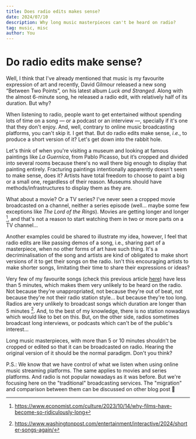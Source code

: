 ```yaml
---
title: Does radio edits makes sense?
date: 2024/07/10
description: Why long music masterpieces can't be heard on radio?
tag: music, misc
author: You
---
```


# Do radio edits make sense?

Well, I think that I've already mentioned that music is my favourite expression of art and recently, David Gilmour released a new song “Between Two Points”, on his latest album _Luck and Stranged_. Along with the almost 6-minute song, he released a radio edit, with relatively half of its duration. But why?

When listening to radio, people want to get entertained without spending lots of time on a song — or a podcast or an interview —, specially if it's one that they don't enjoy. And, well, contrary to online music broadcasting platforms, you can't skip it. I get that. But do radio edits make sense, _i.e._, to produce a short version of it? Let's get down into the rabbit hole.

Let's think of when you're visiting a museum and looking at famous paintings like _La Guernica_, from Pablo Picasso, but it’s cropped and divided into several rooms because there's no wall there big enough to display that painting entirely. Fracturing paintings intentionally apparently doesn’t seem to make sense, does it? Artists have total freedom to choose to paint a big or a small one, regardless of their reason. Museums should have methods/infrastructures to display them as they are.

What about a movie? Or a TV series? I’ve never seen a cropped movie broadcasted on a channel, neither a series episode (well... maybe some few exceptions like _The Lord of the Rings_). Movies are getting longer and longer [^1], and that's not a reason to start watching them in two or more parts on a TV channel...

Another examples could be shared to illustrate my idea, however, I feel that radio edits are like passing demos of a song, i.e., sharing part of a masterpiece, when no other forms of art have such thing. It's a decriminalisation of the song and artists are kind of obligated to make short versions of it to get their songs on the radio. Isn't this encouraging artists to make shorter songs, limitating their time to share their expressions or ideas?

Very few of my favourite songs (check this previous article [here](/posts/music-dystopia)) have less than 5 minutes, which makes them very unlikely to be heard on the radio. Not because they're unappropriated, not because they're out of beat, not because they're not their radio station style... but because they're too long. Radios are very unlikely to broadcast songs which duration are longer than 5 minutes [^2]. And, to the best of my knowledge, there is no station nowadays which would like to bet on this. But, on the other side, radios sometimes broadcast long interviews, or podcasts which can't be of the public's interest...

Long music masterpieces, with more than 5 or 10 minutes shouldn't be cropped or edited so that it can be broadcasted on radio. Hearing the original version of it should be the normal paradigm. Don't you think?

P.S.: We know that we have control of what we listen when using online music streaming platforms. The same applies to movies and series platforms. And radio is not popular nowadays as it was before. But we're focusing here on the "traditional" broadcasting services. The "migration" and comparison between them can be discussed on other blog post 🙂

[^1]: https://www.economist.com/culture/2023/10/14/why-films-have-become-so-ridiculously-long
[^2]: https://www.washingtonpost.com/entertainment/interactive/2024/shorter-songs-again/
